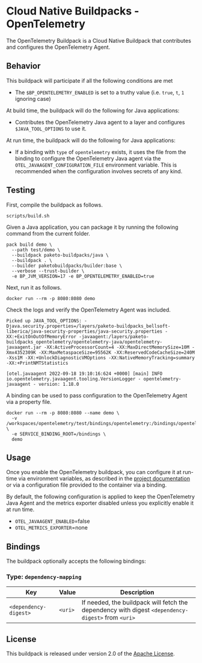 # Cloud Native Buildpacks - OpenTelemetry

The OpenTelemetry Buildpack is a Cloud Native Buildpack that contributes and configures the OpenTelemetry Agent.

## Behavior

This buildpack will participate if all the following conditions are met

* The `$BP_OPENTELEMETRY_ENABLED` is set to a truthy value (i.e. `true`, `t`, `1` ignoring case)

At build time, the buildpack will do the following for Java applications:

* Contributes the OpenTelemetry Java agent to a layer and configures `$JAVA_TOOL_OPTIONS` to use it.

At run time, the buildpack will do the following for Java applications:

* If a binding with `type` of `opentelemetry` exists, it uses the file from the binding to configure the OpenTelemetry Java agent via the `OTEL_JAVAAGENT_CONFIGURATION_FILE` environment variable. This is recommended when the configuration involves secrets of any kind.

## Testing

First, compile the buildpack as follows.

```shell
scripts/build.sh
```

Given a Java application, you can package it by running the following command from the current folder.

```shell
pack build demo \
  --path test/demo \
  --buildpack paketo-buildpacks/java \
  --buildpack . \
  --builder paketobuildpacks/builder:base \
  --verbose --trust-builder \
  -e BP_JVM_VERSION=17 -e BP_OPENTELEMETRY_ENABLED=true
```

Next, run it as follows.

```shell
docker run --rm -p 8080:8080 demo
```

Check the logs and verify the OpenTelemetry Agent was included.

```log
Picked up JAVA_TOOL_OPTIONS: -Djava.security.properties=/layers/paketo-buildpacks_bellsoft-liberica/java-security-properties/java-security.properties -XX:+ExitOnOutOfMemoryError -javaagent:/layers/paketo-buildpacks_opentelemetry/opentelemetry-java/opentelemetry-javaagent.jar -XX:ActiveProcessorCount=4 -XX:MaxDirectMemorySize=10M -Xmx4352309K -XX:MaxMetaspaceSize=95562K -XX:ReservedCodeCacheSize=240M -Xss1M -XX:+UnlockDiagnosticVMOptions -XX:NativeMemoryTracking=summary -XX:+PrintNMTStatistics

[otel.javaagent 2022-09-18 19:10:16:624 +0000] [main] INFO io.opentelemetry.javaagent.tooling.VersionLogger - opentelemetry-javaagent - version: 1.18.0
```

A binding can be used to pass configuration to the OpenTelemetry Agent via a property file.

```shell
docker run --rm -p 8080:8080 --name demo \
  -v /workspaces/opentelemetry/test/bindings/opentelemetry:/bindings/opentelemetry \
  -e SERVICE_BINDING_ROOT=/bindings \
  demo
```

## Usage

Once you enable the OpenTelemetry buildpack, you can configure it at run-time via environment variables, as described in the [project documentation](https://opentelemetry.io/docs/instrumentation/java/automatic/agent-config/) or via a configuration file provided to the container via a binding.

By default, the following configuration is applied to keep the OpenTelemetry Java Agent and the metrics exporter disabled unless you explicitly enable it at run time.

* `OTEL_JAVAAGENT_ENABLED`=false
* `OTEL_METRICS_EXPORTER`=none

## Bindings

The buildpack optionally accepts the following bindings:

### Type: `dependency-mapping`

| Key                   | Value   | Description                                                                                       |
| --------------------- | ------- | ------------------------------------------------------------------------------------------------- |
| `<dependency-digest>` | `<uri>` | If needed, the buildpack will fetch the dependency with digest `<dependency-digest>` from `<uri>` |

## License

This buildpack is released under version 2.0 of the [Apache License][a].

[a]: http://www.apache.org/licenses/LICENSE-2.0
